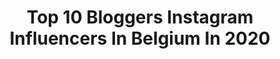 ---
title: Top 10 Bloggers Instagram Influencers In Belgium In 2020
description: >-
  Find top bloggers Instagram influencers in Belgium in 2020. Most popular hashtags: #belgianblogger #ootd #fashion #outfit.
platform: Instagram
profiles:
  - username: "ariacous"
    fullname: >-
      Ariane
    location: "Belgium"
    followers: 5573
    engagement: 1317
    commentsToLikes: 0.097420
    id: ck6ub5q557mii0j7132rl8uut
    verified: false
    hashtags: "#reusable, #love, #hemphydration, #dwwatch"
  - username: "yasminevandenmeersch"
    fullname: >-
      YASMINE | Fashion & Lifestyle
    location: "Belgium"
    followers: 3467
    engagement: 2364
    commentsToLikes: 0.235661
    id: ck5cdpth1jklb0i11zszmk5lx
    verified: false
    hashtags: "#smile, #influaddict, #look, #sunny"
  - username: "thesparkleflake"
    fullname: >-
      Amandine
    location: "Belgium"
    followers: 17031
    engagement: 235
    commentsToLikes: 0.141489
    id: ck8sxrvedifp10j78swu8d3as
    verified: false
    hashtags: "#contest, #concours, #giveaway, #goodluck"
  - username: "ruxandraioana"
    fullname: >-
      ♥ RUX ♥ 🦂
    location: "Belgium"
    followers: 42248
    engagement: 330
    commentsToLikes: 0.095709
    id: ck0w5g7i43hq00i19uzu7oqse
    verified: false
    hashtags: "#todaysoutfit, #swimmingpool, #offshoulder, #confinementcreatif"
  - username: "mathildehaenen"
    fullname: >-
      Mathilde Haenen
    location: "Belgium"
    followers: 15889
    engagement: 229
    commentsToLikes: 0.078880
    id: ck6ub49097ddx0j71vgfxhrby
    verified: false
    hashtags: "#outfitoftheday, #fashion, #atthemoxy, #styleinspo"
  - username: "thewildgirlblog"
    fullname: >-
      VANESSA  🐯 THEWILDGIRL
    location: "Belgium"
    followers: 29601
    engagement: 299
    commentsToLikes: 0.026534
    id: ck5bx0286mqxs0i11mobytskr
    verified: false
    hashtags: "#quequelqunmesauve, #upcycling, #ohanami, #japan2020"
  - username: "lafilleagateaux"
    fullname: >-
      Kristel - Travel Blogger
    location: "Belgium"
    followers: 33522
    engagement: 164
    commentsToLikes: 0.057149
    id: ck13anyz9rbif0i198idr8gqq
    verified: false
    hashtags: "#igersbrussels, #kikolips, #uccle, #collab"
  - username: "sophyfantasy"
    fullname: >-
      🆂🅾🅿🅷🅸🅴 ♡
    location: "Belgium"
    followers: 6804
    engagement: 503
    commentsToLikes: 0.087377
    id: ck0tvlg5abv4k0i19mwa4mmby
    verified: false
    hashtags: "#standprive, #gualaplook, #teddy, #legrascestlavie"
  - username: "annickverschueren"
    fullname: >-
      Annick @ MinnieMie
    location: "Belgium"
    followers: 5964
    engagement: 399
    commentsToLikes: 0.085664
    id: ck0w61bpg6fsu0i19lnq49zik
    verified: false
    hashtags: "#eloisestrikesapose, #ranonkel, #breieenseentrui, #breakingthepattern"
  - username: "idoitmyself.be"
    fullname: >-
      Céline - I Do It Myself
    location: "Belgium"
    followers: 34738
    engagement: 356
    commentsToLikes: 0.116387
    id: ck6tylwjm4i810j71a9qlxden
    verified: false
    hashtags: "#planthoarder, #greeninteriors, #restezchezvous, #blogbelge"
---
